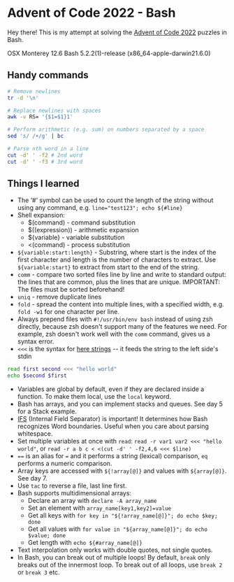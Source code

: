 # Advent of Code 2022 - Bash

Hey there! This is my attempt at solving the [Advent of Code 2022](https://adventofcode.com/2022) puzzles in Bash.

OSX Monterey 12.6
Bash 5.2.2(1)-release (x86_64-apple-darwin21.6.0)

## Handy commands

```sh
# Remove newlines
tr -d '\n'

# Replace newlines with spaces
awk -v RS= '{$1=$1}1'

# Perform arithmetic (e.g. sum) on numbers separated by a space
sed 's/ /+/g' | bc

# Parse nth word in a line
cut -d' ' -f2 # 2nd word
cut -d' ' -f3 # 3rd word

```

## Things I learned

- The ‘#‘ symbol can be used to count the length of the string without using any command, e.g. `line="test123"; echo ${#line}`
- Shell expansion:
  - $(command) - command substitution
  - $((expression)) - arithmetic expansion
  - ${variable} - variable substitution
  - <(command) - process substitution
- `${variable:start:length}` - Substring, where start is the index of the first character and length is the number of characters to extract. Use `${variable:start}` to extract from start to the end of the string.
- `comm` - compare two sorted files line by line and write to standard output: the lines that are common, plus the lines that are unique. IMPORTANT: The files must be sorted beforehand!
- `uniq` - remove duplicate lines
- `fold` - spread the content into multiple lines, with a specified width, e.g. `fold -w1` for one character per line.
- Always prepend files with `#!/usr/bin/env bash` instead of using zsh directly, because zsh doesn't support many of the features we need.
  For example, zsh doesn't work well with the `comm` command, gives us a syntax error.
- `<<<` is the syntax for [here strings](https://tldp.org/LDP/abs/html/x17837.html) -- it feeds the string to the left side's stdin

```sh
read first second <<< "hello world"
echo $second $first
```

- Variables are global by default, even if they are declared inside a function. To make them local, use the `local` keyword.
- Bash has arrays, and you can implement stacks and queues. See day 5 for a Stack example.
- [IFS](https://bash.cyberciti.biz/guide/$IFS) (Internal Field Separator) is important! It determines how Bash recognizes Word boundaries. Useful when you care about parsing whitespace.
- Set multiple variables at once with `read`: `read -r var1 var2 <<< "hello world"`, or `read -r a b c < <(cut -d' ' -f2,4,6 <<< $line)`
- `==` is an alias for `=` and it performs a string (lexical) comparison, `eq` performs a numeric comparison.
- Array keys are accessed with `${!array[@]}` and values with `${array[@]}`. See day 7.
- Use `tac` to reverse a file, last line first.
- Bash supports multidimensional arrays:
  - Declare an array with `declare -A array_name`
  - Set an element with `array_name[key1,key2]=value`
  - Get all keys with `for key in "${!array_name[@]}"; do echo $key; done`
  - Get all values with `for value in "${array_name[@]}"; do echo $value; done`
  - Get length with `echo ${#array_name[@]}`
- Text interpolation only works with double quotes, not single quotes.
- In Bash, you can break out of multiple loops! By default, `break` only breaks out of the innermost loop. To break out of all loops, use `break 2` or `break 3` etc.
